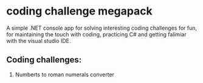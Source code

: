 # coding challenge megapack
A simple .NET console app for solving interesting coding challenges for fun, for maintaining the touch with coding, practicing C# and getting falimiar with the visual studio IDE.

## Coding challenges:
1. Numberts to roman numerals converter
